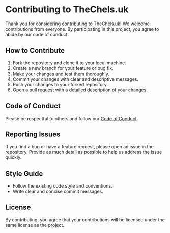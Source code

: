 # Contributing to TheChels.uk

Thank you for considering contributing to TheChels.uk! We welcome contributions from everyone. By participating in this project, you agree to abide by our code of conduct.

## How to Contribute

1. Fork the repository and clone it to your local machine.
2. Create a new branch for your feature or bug fix.
3. Make your changes and test them thoroughly.
4. Commit your changes with clear and descriptive messages.
5. Push your changes to your forked repository.
6. Open a pull request with a detailed description of your changes.

## Code of Conduct

Please be respectful to others and follow our [Code of Conduct](code-of-conduct.md).

## Reporting Issues

If you find a bug or have a feature request, please open an issue in the repository. Provide as much detail as possible to help us address the issue quickly.

## Style Guide

- Follow the existing code style and conventions.
- Write clear and concise commit messages.

## License

By contributing, you agree that your contributions will be licensed under the same license as the project.
